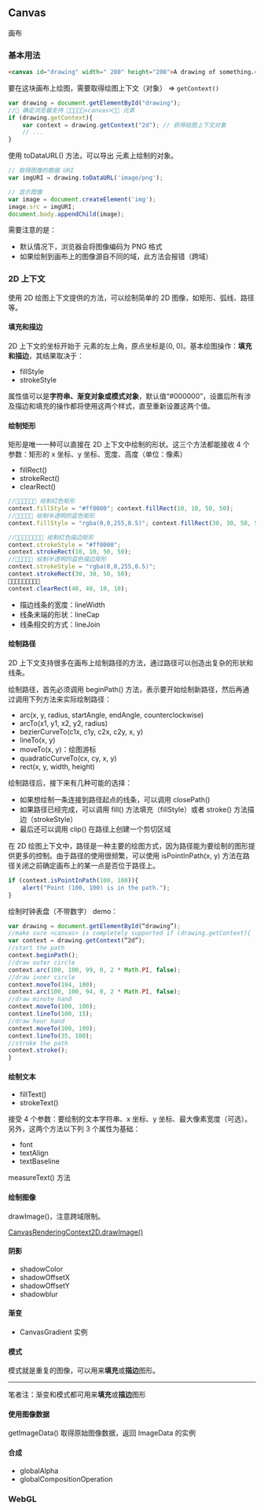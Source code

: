 ## Canvas
画布

### 基本用法
```html
<canvas id="drawing" width=" 200" height="200">A drawing of something.</canvas>
```

要在这块画布上绘图，需要取得绘图上下文（对象） => `getContext()`

```javascript
var drawing = document.getElementById("drawing");
//􏵆 确定浏览器支持 􏶚􏶛􏱭􏶞􏶟<canvas>􏶆􏶇 元素
if (drawing.getContext){
    var context = drawing.getContext("2d"); // 获得绘图上下文对象
    // ...
}
```

使用 toDataURL() 方法，可以导出 <canvas> 元素上绘制的对象。

```javascript
// 取得图像的数据 URI
var imgURI = drawing.toDataURL('image/png');

// 显示图像
var image = document.createElement('img');
image.src = imgURI;
document.body.appendChild(image);
```

需要注意的是：
- 默认情况下，浏览器会将图像编码为 PNG 格式
- 如果绘制到画布上的图像源自不同的域，此方法会报错（跨域）

### 2D 上下文
使用 2D 绘图上下文提供的方法，可以绘制简单的 2D 图像，如矩形、弧线、路径等。

#### 填充和描边
2D 上下文的坐标开始于 <canvas> 元素的左上角，原点坐标是(0, 0)。基本绘图操作：**填充和描边**，其结果取决于：
- fillStyle
- strokeStyle

属性值可以是**字符串、渐变对象或模式对象**，默认值“#000000”，设置后所有涉及描边和填充的操作都将使用这两个样式，直至重新设置这两个值。

#### 绘制矩形
矩形是唯一一种可以直接在 2D 上下文中绘制的形状。这三个方法都能接收 4 个参数：矩形的 x 坐标、y 坐标、宽度、高度（单位：像素）
- fillRect()
- strokeRect()
- clearRect()

```javascript
//􏵿􏵣􏸪􏴀􏷴􏶉 绘制红色矩形
context.fillStyle = "#ff0000"; context.fillRect(10, 10, 50, 50);
//􏵿􏵣􏸫􏸬􏴾 绘制半透明的蓝色矩形
context.fillStyle = "rgba(0,0,255,0.5)"; context.fillRect(30, 30, 50, 50);

//􏵿􏵣􏸪􏴀􏸆􏸇􏷴􏶉 绘制红色描边矩形
context.strokeStyle = "#ff0000";
context.strokeRect(10, 10, 50, 50);
//􏵿􏵣􏸫􏸬􏴾 绘制半透明的蓝色描边矩形
context.strokeStyle = "rgba(0,0,255,0.5)";
context.strokeRect(30, 30, 50, 50);
􏲳􏵉􏸻􏶩􏰲􏳾􏷇􏷴􏶉
context.clearRect(40, 40, 10, 10);
```

- 描边线条的宽度：lineWidth
- 线条末端的形状：lineCap
- 线条相交的方式：lineJoin

#### 绘制路径
2D 上下文支持很多在画布上绘制路径的方法，通过路径可以创造出复杂的形状和线条。

绘制路径，首先必须调用 beginPath() 方法，表示要开始绘制新路径，然后再通过调用下列方法来实际绘制路径：
- arc(x, y, radius, startAngle, endAngle, counterclockwise)
- arcTo(x1, y1, x2, y2, radius)
- bezierCurveTo(c1x, c1y, c2x, c2y, x, y)
- lineTo(x, y)
- moveTo(x, y)：绘图游标
- quadraticCurveTo(cx, cy, x, y)
- rect(x, y, width, height)

绘制路径后，接下来有几种可能的选择：
- 如果想绘制一条连接到路径起点的线条，可以调用 closePath()
- 如果路径已经完成，可以调用 fill() 方法填充（fillStyle）或者 stroke() 方法描边（strokeStyle）
- 最后还可以调用 clip() 在路径上创建一个剪切区域

在 2D 绘图上下文中，路径是一种主要的绘图方式，因为路径能为要绘制的图形提供更多的控制。由于路径的使用很频繁，可以使用 isPointInPath(x, y) 方法在路径关闭之前确定画布上的某一点是否位于路径上。

```javascript
if (context.isPointInPath(100, 100)){
    alert("Point (100, 100) is in the path.");
}
```

绘制时钟表盘（不带数字） demo：
```javascript
var drawing = document.getElementById(“drawing”);
//make sure <canvas> is completely supported if (drawing.getContext){
var context = drawing.getContext(“2d”);
//start the path
context.beginPath();
//draw outer circle
context.arc(100, 100, 99, 0, 2 * Math.PI, false);
//draw inner circle
context.moveTo(194, 100);
context.arc(100, 100, 94, 0, 2 * Math.PI, false);
//draw minute hand
context.moveTo(100, 100);
context.lineTo(100, 15);
//draw hour hand
context.moveTo(100, 100);
context.lineTo(35, 100);
//stroke the path
context.stroke();
}
```

#### 绘制文本
- fillText()
- strokeText()

接受 4 个参数：要绘制的文本字符串、x 坐标、y 坐标、最大像素宽度（可选）。另外，这两个方法以下列 3 个属性为基础：
- font
- textAlign
- textBaseline

measureText() 方法

#### 绘制图像
drawImage()，注意跨域限制。

[CanvasRenderingContext2D.drawImage()](https://developer.mozilla.org/zh-CN/docs/Web/API/CanvasRenderingContext2D/drawImage)

#### 阴影
- shadowColor
- shadowOffsetX
- shadowOffsetY
- shadowblur

#### 渐变
- CanvasGradient 实例

#### 模式
模式就是重复的图像，可以用来**填充**或**描边**图形。

---
笔者注：渐变和模式都可用来**填充**或**描边**图形

#### 使用图像数据
getImageData() 取得原始图像数据，返回 ImageData 的实例

#### 合成
- globalAlpha
- globalCompositionOperation

### WebGL